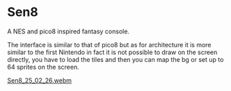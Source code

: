 # Sen8

A NES and pico8 inspired fantasy console.

The interface is similar to that of pico8 but as for architecture it is more similar to the first Nintendo in fact it is not possible to draw on the screen directly, you have to load the tiles and then you can map the bg or set up to 64 sprites on the screen.


[Sen8_25_02_26.webm](https://github.com/user-attachments/assets/0fe34aa7-81fb-4856-9ad0-d8068b71e6ad)
